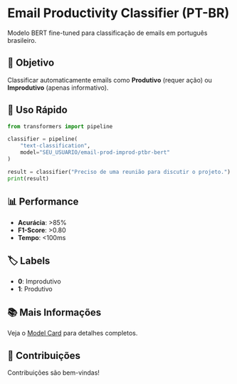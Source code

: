 # Email Productivity Classifier (PT-BR)

Modelo BERT fine-tuned para classificação de emails em português brasileiro.

## 🎯 Objetivo

Classificar automaticamente emails como **Produtivo** (requer ação) ou **Improdutivo** (apenas informativo).

## 🚀 Uso Rápido

```python
from transformers import pipeline

classifier = pipeline(
    "text-classification",
    model="SEU_USUARIO/email-prod-improd-ptbr-bert"
)

result = classifier("Preciso de uma reunião para discutir o projeto.")
print(result)
```

## 📊 Performance

- **Acurácia**: >85%
- **F1-Score**: >0.80
- **Tempo**: <100ms

## 🏷️ Labels

- **0**: Improdutivo
- **1**: Produtivo

## 📚 Mais Informações

Veja o [Model Card](README.md) para detalhes completos.

## 🤝 Contribuições

Contribuições são bem-vindas!
